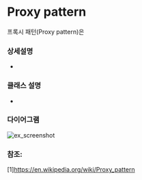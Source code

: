 # Proxy pattern
프록시 패턴(Proxy pattern)은 

### 상세설명

 - 
### 클래스 설명

 - 
 
### 다이어그램
![ex_screenshot](../../res/proxypattern.jpeg)

### 참조:
[1]https://en.wikipedia.org/wiki/Proxy_pattern
